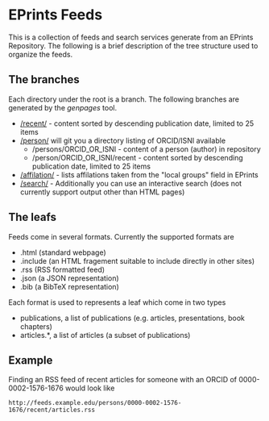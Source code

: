 
# EPrints Feeds

This is a collection of feeds and search services generate from an EPrints Repository. The following is a brief description of 
the tree structure used to organize the feeds.

## The branches

Each directory under the root is a branch.  The following branches are generated by the *genpages* tool.

+ [/recent/](/recent/) - content sorted by descending publication date, limited to 25 items
+ [/person/](/person/) will git you a directory listing of ORCID/ISNI available
	+ /persons/ORCID_OR_ISNI - content of a person (author) in repository
	+ /person/ORCID_OR_ISNI/recent - content sorted by descending publication date, limited to 25 items
+ [/affilation/](/affilation/) - lists affilations taken from the "local groups" field in EPrints
+ [/search/](/search/) - Additionally you can use an interactive search (does not currently support output other than HTML pages)

## The leafs

Feeds come in several formats. Currently the supported formats are 

+ .html (standard webpage)
+ .include (an HTML fragement suitable to include directly in other sites)
+ .rss (RSS formatted feed)
+ .json (a JSON representation)
+ .bib (a BibTeX representation)

Each format is used to represents a leaf which come in two types

+ publications, a list of publications (e.g. articles, presentations, book chapters)
+ articles.*, a list of articles (a subset of publications)

## Example

Finding an RSS feed of recent articles for someone with an ORCID of 0000-0002-1576-1676 would look like

    http://feeds.example.edu/persons/0000-0002-1576-1676/recent/articles.rss


